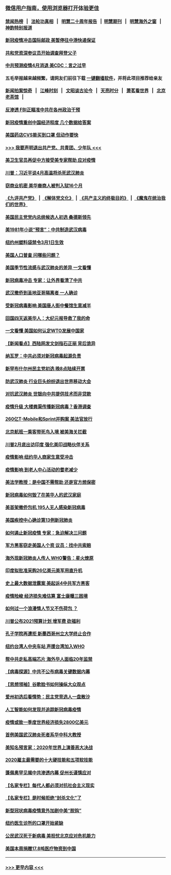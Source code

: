 ### [微信用户指南，使用浏览器打开体验更佳](https://github.com/gfw-breaker/banned-news1/blob/master/indexes/wechat-guide.md?t=0)
#### [禁闻热榜](热点新闻.md?t=0)  &nbsp;&nbsp;|&nbsp;&nbsp; [法轮功真相](https://github.com/gfw-breaker/truth/blob/master/README.md?t=0) &nbsp;&nbsp;|&nbsp;&nbsp; [明慧二十周年报告](https://github.com/gfw-breaker/mh-reports/blob/master/README.md?t=0) &nbsp;&nbsp;|&nbsp;&nbsp;[明慧期刊](https://github.com/gfw-breaker/mh-qikan) &nbsp;&nbsp;|&nbsp;&nbsp; [明慧海外之窗](https://github.com/gfw-breaker/mh-news/blob/master/README.md?t=0) &nbsp;&nbsp;|&nbsp;&nbsp; [神韵特别报道](https://github.com/gfw-breaker/mh-news/blob/master/shenyun.md?t=0)
#### [新冠疫情冲击国际邮政 美暂停往中港快递保证](../pages/nsc412/n11864207.md?t=02130555) 
#### [共和党资深参议员开始调查拜登父子](../pages/nsc412/n11863984.md?t=02130555) 
#### [中共预测疫情4月消退 美CDC：言之过早](../pages/nsc412/n11864310.md?t=02130555) 
#### 五毛举报越来越频繁，请网友们前往下载 [一键翻墙软件](https://github.com/gfw-breaker/ssr-accounts)，并将此项目推荐给亲友
#### [新闻拍案惊奇](https://github.com/gfw-breaker/banned-news1/blob/master/pages/link4.md) &nbsp;&nbsp;|&nbsp;&nbsp; [江峰时刻](https://github.com/gfw-breaker/banned-news1/blob/master/pages/link4.md) &nbsp;&nbsp;|&nbsp;&nbsp; [文昭谈古论今](https://github.com/gfw-breaker/banned-news1/blob/master/pages/link4.md) &nbsp;&nbsp;|&nbsp;&nbsp; [天亮时分](https://github.com/gfw-breaker/banned-news1/blob/master/pages/link4.md) &nbsp;&nbsp;|&nbsp;&nbsp; [萧茗看世界](https://github.com/gfw-breaker/banned-news1/blob/master/pages/link4.md) &nbsp;&nbsp;|&nbsp;&nbsp; [北京老茶馆](https://github.com/gfw-breaker/banned-news1/blob/master/pages/link4.md) &nbsp;&nbsp;|&nbsp;&nbsp; 
#### [反渗透 FBI正瞄准中共在各州政治干预](../pages/nsc412/n11864300.md?t=02130555) 
#### [新冠疫情重创中国经济程度 几个数据给答案](../pages/nsc412/n11864203.md?t=02130555) 
#### [美国药店CVS能买到口罩 但动作要快](../pages/nsc412/n11862438.md?t=02130555) 
#### [>>> 我要声明退出共产党、共青团、少年队 <<<](https://github.com/begood0513/goodnews/blob/master/quit/letter.md) 
#### [美卫生官员再促中方接受美专家帮助 应对疫情](../pages/nsc412/n11864043.md?t=02130555) 
#### [川普：习近平说4月高温将杀死武汉肺炎](../pages/nsc412/n11860814.md?t=02130555) 
#### [窃商业机密 美华裔商人被判入狱16个月](../pages/nsc412/n11863911.md?t=02130555) 
#### [《九评共产党》](https://github.com/begood0513/9ping.md/blob/master/README.md) &nbsp;|&nbsp; [《解体党文化》](../../../../jtdwh.md/blob/master/README.md)  &nbsp;|&nbsp; [《共产主义的终极目的》](../../../../gczydzjmd.md/blob/master/README.md) &nbsp;|&nbsp; [《魔鬼在统治我们的世界》](../../../../mgztzwmdsj.md/blob/master/README.md) 
#### [美国民主党党内总统候选人初选 桑德斯领先](../pages/nsc412/n11863475.md?t=02130555) 
#### [美1981年小说“预言”：中共制造武汉病毒](../pages/nsc412/n11863306.md?t=02130555) 
#### [纽约州塑料袋禁令3月1日生效](../pages/nsc412/n11862832.md?t=02130555) 
#### [美国人口普查  问哪些问题？](../pages/nsc412/n11862808.md?t=02130555) 
#### [美国季节性流感与武汉肺炎的差异 一文看懂](../pages/nsc412/n11862428.md?t=02130555) 
#### [新冠病毒冲击 专家：让外界看清了中共](../pages/nsc412/n11862280.md?t=02130555) 
#### [武汉撤侨到圣地亚哥隔离者 一人确诊](../pages/nsc412/n11862460.md?t=02130555) 
#### [受新冠病毒影响 美国唐人街中餐馆生意减半](../pages/nsc412/n11861940.md?t=02130555) 
#### [回国四天返美华人：大纪元报导救了我的命](../pages/nsc412/n11862181.md?t=02130555) 
#### [一文看懂 美国如何认定WTO发展中国家](../pages/nsc412/n11862051.md?t=02130555) 
#### [【新闻看点】西陆网发文剑指石正丽 背后诡异](../pages/nsc412/n11861792.md?t=02130555) 
#### [纳瓦罗：中共必须对新冠病毒起源负责](../pages/nsc412/n11861810.md?t=02130555) 
#### [新罕布什尔州民主党初选 晚8点陆续开票](../pages/nsc412/n11861872.md?t=02130555) 
#### [防武汉肺炎 行业巨头纷纷退出世界移动大会](../pages/nsc412/n11861795.md?t=02130555) 
#### [对抗武汉肺炎 世银向中共提供技术而非贷款](../pages/nsc412/n11861652.md?t=02130555) 
#### [疫情升级 大楼粪渠传播新冠病毒？香港调查](../pages/nsc412/n11861556.md?t=02130555) 
#### [260亿T-Mobile和Sprint并购案 美法官放行](../pages/nsc412/n11861511.md?t=02130555) 
#### [北京航班一乘客带死鸟入境 被美海关拦截](../pages/nsc412/n11861317.md?t=02130555) 
#### [川普2月底出访印度 强化美印战略伙伴关系](../pages/nsc412/n11860557.md?t=02130555) 
#### [疫情影响  纽约华人商家生意受冲击](../pages/nsc412/n11860284.md?t=02130555) 
#### [疫情影响  到老人中心活动的耆老减少](../pages/nsc412/n11860199.md?t=02130555) 
#### [美法学教授：是中国不需帮助 还是官方想保密](../pages/nsc412/n11859492.md?t=02130555) 
#### [新冠病毒如何毁了在美华人的武汉家庭](../pages/nsc412/n11859524.md?t=02130555) 
#### [美首架撤侨包机 195人无人感染新冠病毒](../pages/nsc412/n11859908.md?t=02130555) 
#### [美国疾控中心确诊第13例新冠肺炎](../pages/nsc412/n11859966.md?t=02130555) 
#### [如何遏止新冠疫情 专家：急迫解决三问题](../pages/nsc412/n11859685.md?t=02130555) 
#### [军方黑客窃走美国人个资 议员：找中共索赔](../pages/nsc412/n11859371.md?t=02130555) 
#### [海外现新冠肺炎人传人 WHO警告：星火燎原](../pages/nsc412/n11859252.md?t=02130555) 
#### [印度拟批准采购26亿美元美军用直升机](../pages/nsc412/n11859143.md?t=02130555) 
#### [史上最大数据泄露案 美起诉4中共军方黑客](../pages/nsc412/n11859115.md?t=02130555) 
#### [疫情险峻 经济损失难估算 富士康曝三困境](../pages/nsc412/n11859120.md?t=02130555) 
#### [如何过一个浪漫情人节又不伤荷包 ？](../pages/nsc412/n11858969.md?t=02130555) 
#### [川普公布2021预算计划 增军费 砍福利](../pages/nsc412/n11859012.md?t=02130555) 
#### [孔子学院再遭拒 新墨西哥州立大学终止合作](../pages/nsc412/n11858661.md?t=02130555) 
#### [纽约台湾人中央车站  声援台湾加入WHO](../pages/nsc412/n11857757.md?t=02130555) 
#### [帮中共走私高端芯片 海外华人面临20年监禁](../pages/nsc412/n11855016.md?t=02130555) 
#### [【病毒探源】中共不公布病毒关键数据内幕](../pages/nsc412/n11856584.md?t=02130555) 
#### [【思想领袖】谷歌脸书如何操纵大众观点](../pages/nsc412/n11680874.md?t=02130555) 
#### [爱州初选后看情势：民主党竞选人一盘散沙](../pages/nsc412/n11856557.md?t=02130555) 
#### [人工智能如何发现并追踪新冠病毒疫情](../pages/nsc412/n11856398.md?t=02130555) 
#### [疫情或致一季度世界经济损失2800亿美元](../pages/nsc412/n11855639.md?t=02130555) 
#### [首例美国武汉肺炎死者系华中科大教授](../pages/nsc412/n11855500.md?t=02130555) 
#### [美知名预言家：2020年世界上演善恶大决战](../pages/nsc412/n11855418.md?t=02130555) 
#### [2020雇主最需要的十大硬技能和五项软技能](../pages/nsc412/n11850953.md?t=02130555) 
#### [蓬佩奥罕见揭中共渗透内幕 促州长谨慎应对](../pages/nsc412/n11854685.md?t=02130555) 
#### [【名家专栏】每代人都必须对抗社会主义现实](../pages/nsc412/n11831412.md?t=02130555) 
#### [【名家专栏】是时候拒绝“封杀文化”了](../pages/nsc412/n11814093.md?t=02130555) 
#### [新型冠状病毒疫情意外加剧中美“脱钩”](../pages/nsc412/n11854475.md?t=02130555) 
#### [纽约医生诊所的口罩开始紧缺](../pages/nsc412/n11853364.md?t=02130555) 
#### [公民武汉死于新病毒 美担忧北京应对危机能力](../pages/nsc412/n11854331.md?t=02130555) 
#### [美国本周捐赠17.8吨医疗物资到中国](../pages/nsc412/n11854269.md?t=02130555) 

----
#### [ >>> 更早内容 <<< ](../indexes/nsc412-earlier.md)
